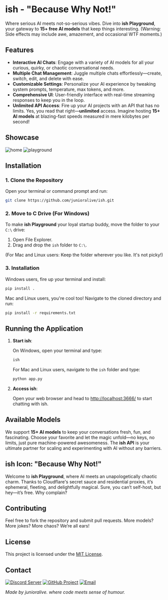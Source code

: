 # **ish** - "Because Why Not!"  
Where serious AI meets not-so-serious vibes. Dive into **ish Playground**, your gateway to **15+ free AI models** that keep things interesting. (Warning: Side effects may include awe, amazement, and occasional WTF moments.)

## Features

- **Interactive AI Chats**: Engage with a variety of AI models for all your curious, quirky, or chaotic conversational needs.
- **Multiple Chat Management**: Juggle multiple chats effortlessly—create, switch, edit, and delete with ease.
- **Customizable Settings**: Personalize your AI experience by tweaking system prompts, temperature, max tokens, and more.
- **Comprehensive UI**: User-friendly interface with real-time streaming responses to keep you in the loop.
- **Unlimited API Access**: Fire up your AI projects with an API that has no limits. Yes, you read that right—**unlimited** access. Imagine hosting **15+ AI models** at blazing-fast speeds measured in mere kilobytes per second!

## Showcase
![home](https://github.com/user-attachments/assets/020eb0fe-0963-4a0b-bb03-12b192a9e67b)
![playground](https://github.com/user-attachments/assets/b448d5c7-9cb6-4e53-ba0e-2956713231dd)

## Installation

### 1. Clone the Repository

Open your terminal or command prompt and run:

```bash
git clone https://github.com/junioralive/ish.git
```

### 2. Move to C Drive (For Windows)

To make **ish Playground** your loyal startup buddy, move the folder to your `C:\` drive:

1. Open File Explorer.
2. Drag and drop the `ish` folder to `C:\`.

(For Mac and Linux users: Keep the folder wherever you like. It's not picky!)

### 3. Installation

Windows users, fire up your terminal and install:

```bash
pip install . 
```

Mac and Linux users, you're cool too! Navigate to the cloned directory and run:

```bash
pip install -r requirements.txt
```

## Running the Application

1. **Start ish**:

   On Windows, open your terminal and type:

   ```bash
   ish
   ```

   For Mac and Linux users, navigate to the `ish` folder and type:

   ```bash
   python app.py
   ```

2. **Access ish**:

   Open your web browser and head to [http://localhost:3666/](http://localhost:3666/) to start chatting with ish.

## Available Models

We support **15+ AI models** to keep your conversations fresh, fun, and fascinating. Choose your favorite and let the magic unfold—no keys, no limits, just pure machine-powered awesomeness. The **ish API** is your ultimate partner for scaling and experimenting with AI without any barriers.

## ish Icon: "Because Why Not!"

Welcome to **ish Playground**, where AI meets an unapologetically chaotic charm. Thanks to Cloudflare's secret sauce and residential proxies, it’s ephemeral, fleeting, and delightfully magical. Sure, you can’t self-host, but hey—it’s free. Why complain?

## Contributing

Feel free to fork the repository and submit pull requests. More models? More jokes? More chaos? We’re all ears!

## License

This project is licensed under the [MIT License](LICENSE).

## Contact

[![Discord Server](https://img.shields.io/badge/Discord-7289DA?style=for-the-badge&logo=discord&logoColor=white)](https://discord.gg/cwDTVKyKJz)
[![GitHub Project](https://img.shields.io/badge/GitHub-181717?style=for-the-badge&logo=github&logoColor=white)](https://github.com/junioralive/box-stream)
[![Email](https://img.shields.io/badge/Email-D44638?style=for-the-badge&logo=gmail&logoColor=white)](mailto:support@junioralive.in)

*Made by junioralive. where code meets sense of humour.*
